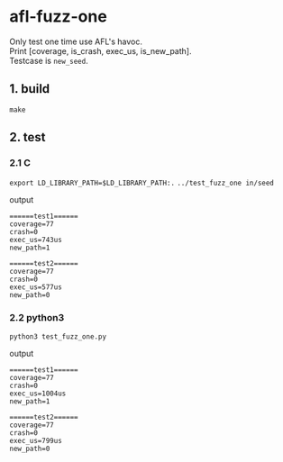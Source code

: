 # afl-fuzz-one
Only test one time use AFL's havoc.  
Print [coverage, is_crash, exec_us, is_new_path].  
Testcase is `new_seed`.  

## 1. build
`make`

## 2. test

### 2.1 C
`export LD_LIBRARY_PATH=$LD_LIBRARY_PATH:.`
`../test_fuzz_one in/seed`

output
```
======test1======
coverage=77
crash=0
exec_us=743us
new_path=1

======test2======
coverage=77
crash=0
exec_us=577us
new_path=0
```
### 2.2 python3
`python3 test_fuzz_one.py`

output
```
======test1======
coverage=77
crash=0
exec_us=1004us
new_path=1

======test2======
coverage=77
crash=0
exec_us=799us
new_path=0
```
